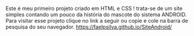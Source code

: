 Este é meu primeiro projeto criado em HTML e CSS !
trata-se de um site simples contando um pouco da história do mascote do sistema ANDROID.
Para visitar esse projeto clique no link a seguir ou copie e cole na barra de pesquisa do seu navegador.
https://faelpsilva.github.io/SiteAndroid/
